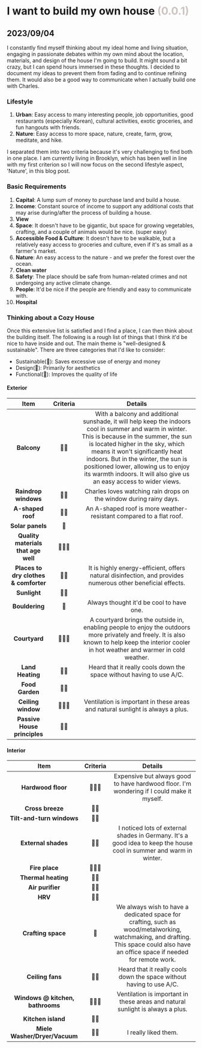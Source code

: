 # I want to build my own house <span style="color:#CDC4C1"> (0.0.1) </span>
## 2023/09/04

I constantly find myself thinking about my ideal home and living situation, engaging in passionate debates within my own mind about the location, materials, and design of the house I'm going to build. It might sound a bit crazy, but I can spend hours immersed in these thoughts. I decided to document my ideas to prevent them from fading and to continue refining them. It would also be a good way to communicate when I actually build one with Charles.

### Lifestyle
1. **Urban**: Easy access to many interesting people, job opportunities, good restaurants (especially Korean), cultural activities, exotic groceries, and fun hangouts with friends.
2. **Nature**: Easy access to more space, nature, create, farm, grow, meditate, and hike.

I separated them into two criteria because it's very challenging to find both in one place. I am currently living in Brooklyn, which has been well in line with my first criterion so I will now focus on the second lifestyle aspect, 'Nature', in this blog post.

### Basic Requirements
1. **Capital**: A lump sum of money to purchase land and build a house.
2. **Income**: Constant source of income to support any additional costs that may arise during/after the process of building a house.
3. **View**
4. **Space**: It doesn't have to be gigantic, but space for growing vegetables, crafting, and a couple of animals would be nice. (super easy)
5. **Accessible Food & Culture**: It doesn't have to be walkable, but a relatively easy access to groceries and culture, even if it's as small as a farmer's market.
6. **Nature**: An easy access to the nature - and we prefer the forest over the ocean.
7. **Clean water**
8. **Safety**: The place should be safe from human-related crimes and not undergoing any active climate change.
9. **People**: It'd be nice if the people are friendly and easy to communicate with.
10. **Hospital**

### Thinking about a Cozy House
Once this extensive list is satisfied and I find a place, I can then think about the building itself. The following is a rough list of things that I think it'd be nice to have inside and out. The main theme is "well-designed & sustainable". There are three categories that I'd like to consider:
- Sustainable(🌳): Saves excessive use of energy and money
- Design(💅): Primarily for aesthetics
- Functional(🧱): Improves the quality of life

#### Exterior
| Item | Criteria | Details |
|:---:|:---:|:---:|
| **Balcony** | 🌳🧱 | With a balcony and additional sunshade, it will help keep the indoors cool in summer and warm in winter. This is because in the summer, the sun is located higher in the sky, which means it won't significantly heat indoors. But in the winter, the sun is positioned lower, allowing us to enjoy its warmth indoors. It will also give us an easy access to wider views. |
| **Raindrop windows** | 💅🧱 | Charles loves watching rain drops on the window during rainy days. |
| **A-shaped roof** | 🌳💅 | An A-shaped roof is more weather-resistant compared to a flat roof. |
| **Solar panels** | 🌳 |  |
| **Quality materials that age well** | 🌳💅🧱 | |
| **Places to dry clothes & comforter** | 🌳🧱 | It is highly energy-efficient, offers natural disinfection, and provides numerous other beneficial effects. |
| **Sunlight** | 🌳🧱 |  |
| **Bouldering** | 🧱 | Always thought it'd be cool to have one. |
| **Courtyard** | 🌳💅🧱 | A courtyard brings the outside in, enabling people to enjoy the outdoors more privately and freely. It is also known to help keep the interior cooler in hot weather and warmer in cold weather. |
| **Land Heating** | 🌳🧱 | Heard that it really cools down the space without having to use A/C. |
| **Food Garden**  | 🌳🧱 |  |
| **Ceiling window** | 🌳💅🧱 | Ventilation is important in these areas and natural sunlight is always a plus. |
| **Passive House principles** | 🌳🧱 |  |

#### Interior
| Item | Criteria | Details |
|:---:|:---:|:---:|
| **Hardwood floor** | 🌳💅🧱 | Expensive but always good to have hardwood floor. I'm wondering if I could make it myself. |
| **Cross breeze** | 🌳🧱 |  |
| **Tilt-and-turn windows** | 🌳🧱 |  |
| **External shades** | 🌳🧱 | I noticed lots of external shades in Germany. It's a good idea to keep the house cool in summer and warm in winter. |
| **Fire place** | 🌳💅🧱 |  |
| **Thermal heating** | 🌳🧱 |  |
| **Air purifier** | 🌳🧱 |  |
| **HRV** | 🌳🧱 |  |
| **Crafting space** | 🧱 | We always wish to have a dedicated space for crafting, such as wood/metalworking, watchmaking, and drafting. This space could also have an office space if needed for remote work. |
| **Ceiling fans** | 🌳🧱 | Heard that it really cools down the space without having to use A/C. |
| **Windows @ kitchen, bathrooms** | 🌳💅🧱 | Ventilation is important in these areas and natural sunlight is always a plus. |
| **Kitchen island** | 💅🧱 |  |
| **Miele Washer/Dryer/Vacuum** | 💅🧱 | I really liked them. |